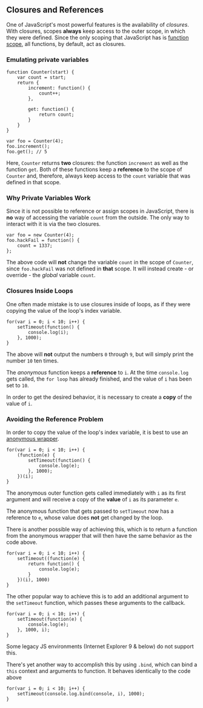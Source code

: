 ## Closures and References

One of JavaScript's most powerful features is the availability of *closures*.
With closures, scopes **always** keep access to the outer scope, in which they
were defined. Since the only scoping that JavaScript has is 
[function scope](#function.scopes), all functions, by default, act as closures.

### Emulating private variables

    function Counter(start) {
        var count = start;
        return {
            increment: function() {
                count++;
            },

            get: function() {
                return count;
            }
        }
    }

    var foo = Counter(4);
    foo.increment();
    foo.get(); // 5

Here, `Counter` returns **two** closures: the function `increment` as well as 
the function `get`. Both of these functions keep a **reference** to the scope of 
`Counter` and, therefore, always keep access to the `count` variable that was 
defined in that scope.

### Why Private Variables Work

Since it is not possible to reference or assign scopes in JavaScript, there is 
**no** way of accessing the variable `count` from the outside. The only way to 
interact with it is via the two closures.

    var foo = new Counter(4);
    foo.hackFail = function() {
        count = 1337;
    };

The above code will **not** change the variable `count` in the scope of `Counter`, 
since `foo.hackFail` was not defined in **that** scope. It will instead create - or 
override - the *global* variable `count`.

### Closures Inside Loops

One often made mistake is to use closures inside of loops, as if they were
copying the value of the loop's index variable.

    for(var i = 0; i < 10; i++) {
        setTimeout(function() {
            console.log(i);  
        }, 1000);
    }

The above will **not** output the numbers `0` through `9`, but will simply print
the number `10` ten times.

The *anonymous* function keeps a **reference** to `i`. At the time 
`console.log` gets called, the `for loop` has already finished, and the value of 
`i` has been set to `10`.

In order to get the desired behavior, it is necessary to create a **copy** of 
the value of `i`.

### Avoiding the Reference Problem

In order to copy the value of the loop's index variable, it is best to use an 
[anonymous wrapper](#function.scopes).

    for(var i = 0; i < 10; i++) {
        (function(e) {
            setTimeout(function() {
                console.log(e);  
            }, 1000);
        })(i);
    }

The anonymous outer function gets called immediately with `i` as its first 
argument and will receive a copy of the **value** of `i` as its parameter `e`.

The anonymous function that gets passed to `setTimeout` now has a reference to 
`e`, whose value does **not** get changed by the loop.

There is another possible way of achieving this, which is to return a function 
from the anonymous wrapper that will then have the same behavior as the code 
above.

    for(var i = 0; i < 10; i++) {
        setTimeout((function(e) {
            return function() {
                console.log(e);
            }
        })(i), 1000)
    }

The other popular way to achieve this is to add an additional argument to
the `setTimeout` function, which passes these arguments to the callback.

    for(var i = 0; i < 10; i++) {
        setTimeout(function(e) {
            console.log(e);  
        }, 1000, i);
    }

Some legacy JS environments (Internet Explorer 9 & below) do not support this.

There's yet another way to accomplish this by using `.bind`, which can bind
a `this` context and arguments to function. It behaves identically to the code
above

    for(var i = 0; i < 10; i++) {
        setTimeout(console.log.bind(console, i), 1000);
    }
